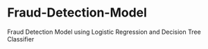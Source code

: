# Fraud-Detection-Model
Fraud Detection Model using Logistic Regression and Decision Tree Classifier
